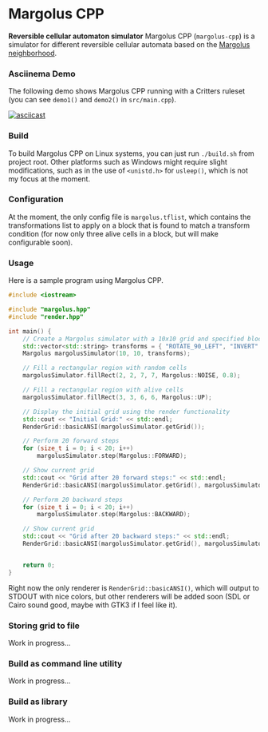 # Margolus CPP

**Reversible cellular automaton simulator**
Margolus CPP (`margolus-cpp`) is a simulator for different reversible cellular automata based on the [Margolus neighborhood](https://en.wikipedia.org/wiki/Block_cellular_automaton).

### Asciinema Demo
The following demo shows Margolus CPP running with a Critters ruleset (you can see `demo1()` and `demo2()` in `src/main.cpp`).

[![asciicast](https://asciinema.org/a/qB18st3xDxeRCZtGxPj10cpAW.svg)](https://asciinema.org/a/qB18st3xDxeRCZtGxPj10cpAW)

### Build

To build Margolus CPP on Linux systems, you can just run `./build.sh` from project root. Other platforms such as Windows might require slight modifications, such as in the use of `<unistd.h>` for `usleep()`, which is not my focus at the moment.

### Configuration

At the moment, the only config file is `margolus.tflist`, which contains the transformations list to apply on a block that is found to match a transform condition (for now only three alive cells in a block, but will make configurable soon).

### Usage

Here is a sample program using Margolus CPP.

```cpp
#include <iostream>

#include "margolus.hpp"
#include "render.hpp"

int main() {
    // Create a Margolus simulator with a 10x10 grid and specified block transforms
    std::vector<std::string> transforms = { "ROTATE_90_LEFT", "INVERT" };
    Margolus margolusSimulator(10, 10, transforms);

    // Fill a rectangular region with random cells
    margolusSimulator.fillRect(2, 2, 7, 7, Margolus::NOISE, 0.8);

    // Fill a rectangular region with alive cells
    margolusSimulator.fillRect(3, 3, 6, 6, Margolus::UP);

    // Display the initial grid using the render functionality
    std::cout << "Initial Grid:" << std::endl;
    RenderGrid::basicANSI(margolusSimulator.getGrid());

    // Perform 20 forward steps
    for (size_t i = 0; i < 20; i++)
        margolusSimulator.step(Margolus::FORWARD);

    // Show current grid
    std::cout << "Grid after 20 forward steps:" << std::endl;
    RenderGrid::basicANSI(margolusSimulator.getGrid(), margolusSimulator.getOffset());

    // Perform 20 backward steps
    for (size_t i = 0; i < 20; i++)
        margolusSimulator.step(Margolus::BACKWARD);

    // Show current grid
    std::cout << "Grid after 20 backward steps:" << std::endl;
    RenderGrid::basicANSI(margolusSimulator.getGrid(), margolusSimulator.getOffset());


    return 0;
}

```

Right now the only renderer is `RenderGrid::basicANSI()`, which will output to STDOUT with nice colors, but other renderers will be added soon (SDL or Cairo sound good, maybe with GTK3 if I feel like it).

### Storing grid to file

Work in progress...

### Build as command line utility

Work in progress...

### Build as library

Work in progress...